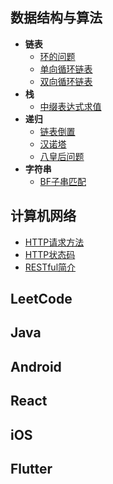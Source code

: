 ## 数据结构与算法
* **链表**
  * [环的问题](./数据结构与算法/链表-环的问题.md)
  * [单向循环链表](./数据结构与算法/链表-单向循环链表.md)
  * [双向循环链表](./数据结构与算法/链表-双向循环链表.md)
* **栈**
  * [中缀表达式求值](./数据结构与算法/栈-中缀表达式求值.md)
* **递归**
  * [链表倒置](./数据结构与算法/递归-链表倒置.md)
  * [汉诺塔](./数据结构与算法/递归-汉诺塔.md)
  * [八皇后问题](./数据结构与算法/递归-八皇后问题.md)
* **字符串**
  * [BF子串匹配](./数据结构与算法/字符串-BF子串匹配.md)

## 计算机网络
* [HTTP请求方法](./计算机网络/HTTP请求方法.md)
* [HTTP状态码](./计算机网络/HTTP状态码.md)
* [RESTful简介](./计算机网络/RESTful简介.md)

## LeetCode

## Java

## Android

## React

## iOS

## Flutter
